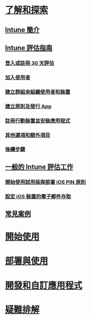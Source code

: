 # [了解和探索](introduction-to-microsoft-intune.md)
## [Intune 簡介](introduction-to-microsoft-intune.md)
## [Intune 評估指南](get-started-with-a-30-day-trial-of-microsoft-intune.md)
### [登入或註冊 30 天評估](get-started-with-a-30-day-trial-of-microsoft-intune-step-1.md)
### [加入使用者](get-started-with-a-30-day-trial-of-microsoft-intune-step-2.md)
### [建立群組來組織使用者和裝置](get-started-with-a-30-day-trial-of-microsoft-intune-step-3.md)
### [建立原則及發行 App](get-started-with-a-30-day-trial-of-microsoft-intune-step-4.md)
### [註冊行動裝置並安裝應用程式](get-started-with-a-30-day-trial-of-microsoft-intune-step-5.md)
### [其他選項和額外項目](get-started-with-a-30-day-trial-of-microsoft-intune-step-6.md)
### [後續步驟](get-started-with-a-30-day-trial-of-microsoft-intune-step-7.md)
## [一般的 Intune 評估工作](common-microsoft-intune-evaluation-tasks.md)
### [開始使用試用版與部署 iOS PIN 原則](start-a-microsoft-intune-trial-and-deploy-ios-pin-policy.md)
### [設定 iOS 裝置的電子郵件存取](set-up-email-access-for-ios-devices-using-microsoft-intune.md)
## [常見案例](common-ways-to-use-intune.md)

<!--- ## [Intune FAQ](frequently-asked-questions-for-microsoft-intune.md)--->

# [開始使用](/intune/get-started/what-to-know-before-you-start-microsoft-intune)
<!-- # [Plan and Design](/intune/plan-design/ways-to-do-enterprise-mobility) -->
# [部署與使用](/intune/deploy-use/overview-of-device-and-app-lifecycles-in-microsoft-intune)
# [開發和自訂應用程式](/intune/develop/intune-app-sdk)
# [疑難排解](/intune/troubleshoot/general-troubleshooting-tips-for-microsoft-intune)


<!--HONumber=Jul16_HO3-->


